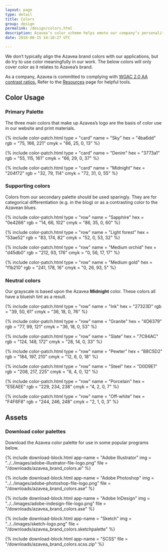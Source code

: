 ```yaml
---
layout: page
type: detail
title: Colors
group: design
permalink: /design/colors.html
description: Azavea’s color scheme helps emote our company’s personality.
date: 2018-08-15 14:10:27 UTC

---
```

We don’t typically align the Azavea brand colors with our applications, but do try to use color meaningfully in our work. The below colors will only cover color as it relates to Azavea’s brand.

As a company, Azavea is committed to complying with [WGAC 2.0 AA contrast ratios.](http://www.w3.org/TR/WCAG/) Refer to the [Resources](/resources.html) page for helpful tools.

## Color Usage

### Primary Palette
The three main colors that make up Azavea’s logo are the basis of color use in our website and print materials.

{% include color-patch.html
  type = "card"
  name = "Sky"
  hex =  "4ba6dd"
  rgb =  "75, 166, 221"
  cmyk = "66, 25, 0, 13"
%}

{% include color-patch.html
  type = "card"
  name = "Denim"
  hex =  "3773a1"
  rgb =  "55, 115, 161"
  cmyk = "66, 29, 0, 37"
%}

{% include color-patch.html
  type = "card"
  name = "Midnight"
  hex =  "204f72"
  rgb =  "32, 79, 114"
  cmyk = "72, 31, 0, 55"
%}

### Supporting colors
Colors from our secondary palette should be used sparingly. They are for categorical differentiation (e.g. in the blog) or as a contrasting color to the Azavean blues.

{% include color-patch.html
  type = "row"
  name = "Sapphire"
  hex =  "0e4266"
  rgb =  "14, 66, 102"
  cmyk = "86, 35, 0, 60"
%}

{% include color-patch.html
  type = "row"
  name = "Light forest"
  hex =  "53ae52"
  rgb =  "83, 174, 82"
  cmyk = "52, 0, 53, 32"
%}

{% include color-patch.html
  type = "row"
  name = "Medium orchid"
  hex =  "d45db0"
  rgb =  "212, 93, 176"
  cmyk = "0, 56, 17, 17"
%}

{% include color-patch.html
  type = "row"
  name = "Medium gold"
  hex =  "f1b210"
  rgb =  "241, 178, 16"
  cmyk = "0, 26, 93, 5"
%}

### Neutral colors
Our grayscale is based upon the Azavea <strong>Midnight</strong> color. These colors all have a blueish tint as a result.

{% include color-patch.html
  type = "row"
  name = "Ink"
  hex =  "27323D"
  rgb =  "39, 50, 61"
  cmyk = "36, 18, 0, 76"
%}

{% include color-patch.html
  type = "row"
  name = "Granite"
  hex =  "4D6379"
  rgb =  "77, 99, 121"
  cmyk = "36, 18, 0, 53"
%}

{% include color-patch.html
  type = "row"
  name = "Slate"
  hex =  "7C94AC"
  rgb =  "124, 148, 172"
  cmyk = "28, 14, 0, 33"
%}

{% include color-patch.html
  type = "row"
  name = "Pewter"
  hex =  "B8C5D2"
  rgb =  "184, 197, 210"
  cmyk = "12, 6, 0, 18"
%}

{% include color-patch.html
  type = "row"
  name = "Steel"
  hex =  "D0D9E1"
  rgb =  "208, 217, 225"
  cmyk = "8, 4, 0, 12"
%}

{% include color-patch.html
  type = "row"
  name = "Porcelain"
  hex =  "E5EAEE"
  rgb =  "229, 234, 238"
  cmyk = "4, 2, 0, 7"
%}

{% include color-patch.html
  type = "row"
  name = "Off-white"
  hex =  "F4F6F8"
  rgb =  "244, 246, 248"
  cmyk = "2, 1, 0, 3"
%}



## Assets

### Download color palettes
Download the Azavea color palette for use in some popular programs below.
<div class="c-download__container" markdown="1">

{% include download-block.html
  app-name = "Adobe Illustrator"
  img = "../../images/adobe-illustrator-file-logo.png"
  file =  "/downloads/azavea_brand_colors.ai"
%}

{% include download-block.html
  app-name = "Adobe Photoshop"
  img = "../../images/adobe-photoshop-file-logo.png"
  file =  "/downloads/azavea_brand_colors.ase"
%}

{% include download-block.html
  app-name = "Adobe InDesign"
  img = "../../images/adobe-indesign-file-logo.png"
  file =  "/downloads/azavea_brand_colors.ase"
%}

{% include download-block.html
  app-name = "Sketch"
  img = "../../images/sketch-logo.png"
  file = "/downloads/azavea_brand_colors.sketchpalette"
%}

{% include download-block.html
  app-name = "SCSS"
  file = "/downloads/azavea_brand_colors.scss.zip"
%}

</div>
